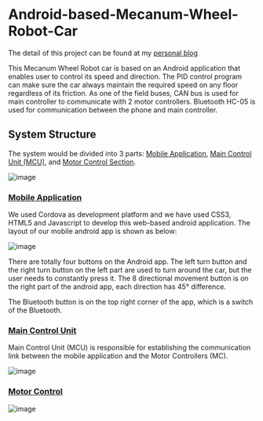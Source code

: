 # Android-based-Mecanum-Wheel-Robot-Car

The detail of this project can be found at my [personal blog](http://www.aaronguan.com/robot-car.html) 

This Mecanum Wheel Robot car is based on an Android application that enables user to control its speed and direction. The PID control program can make sure the car always maintain the required speed on any floor regardless of its friction. As one of the field buses, CAN bus is used for main controller to communicate with 2 motor controllers. Bluetooth HC-05 is used for communication between the phone and main controller.

## System Structure

The system would be divided into 3 parts: [Mobile Application](https://github.com/aaronzguan/Android-based-Mecanum-Wheel-Robot-Car/tree/master/Android_App), [Main Control Unit (MCU)](https://github.com/aaronzguan/Android-based-Mecanum-Wheel-Robot-Car/blob/master/MainController.c), and [Motor Control Section](https://github.com/aaronzguan/Android-based-Mecanum-Wheel-Robot-Car/blob/master/MotorController.c).

![image](http://www.aaronguan.com/images/robotcar/structure.png)

### [Mobile Application](https://github.com/aaronzguan/Android-based-Mecanum-Wheel-Robot-Car/tree/master/Android_App)

We used Cordova as development platform and we have used CSS3, HTML5 and Javascript to develop this web-based android application. The layout of our mobile android app is shown as below:

![image](http://www.aaronguan.com/images/robotcar/mobileapp.png)

There are totally four buttons on the Android app. The left turn button and the right turn button on the left part are used to turn around the car, but the user needs to constantly press it. The 8 directional movement button is on the right part of the android app, each direction has 45° difference.

The Bluetooth button is on the top right corner of the app, which is a switch of the Bluetooth.

### [Main Control Unit](https://github.com/aaronzguan/Android-based-Mecanum-Wheel-Robot-Car/blob/master/MainController.c)

Main Control Unit (MCU) is responsible for establishing the communication link between the mobile application and the Motor Controllers (MC). 

![image](http://www.aaronguan.com/images/robotcar/communication.png)

### [Motor Control](https://github.com/aaronzguan/Android-based-Mecanum-Wheel-Robot-Car/blob/master/MotorController.c)

![image](http://www.aaronguan.com/images/robotcar/motor.png)


